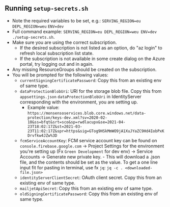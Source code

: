## Running `setup-secrets.sh`

- Note the required variables to be set, e.g.:
  `SERVING_REGION=eu`
  `DEPL_REGION=weu`
  `ENV=dev`
- Full command example: `SERVING_REGION=eu DEPL_REGION=weu ENV=dev ./setup-secrets.sh`.
- Make sure you are using the correct subscription.
  - If the desired subscription is not listed as an option, do "az login" to refresh local
    subscription list state.
  - If the subscription is not available in some create dialog on the Azure portal,
    try logging out and in again.
- Any missing ResourceGroups should be created on the subscription.
- You will be prompted for the following values:
  - `currentSigningCertificatePassword`: Copy this from an existing env of same type.
  - `dataProtectionBlobUri`: URI for the storage blob file. Copy this from `appsettings.json`
    `dataProtectionBlobUri` in IdentityServer corresponding with the environment, you are
    setting up.
    - Example value:
      `https://monsensoservices.blob.core.windows.net/data-protection/keys-dev.xml?sv=2020-02-10&ss=bfqt&srt=sco&sp=rwdlacupx&se=2021-04-23T18:02:17Z&st=2021-03-23T11:02:17Z&spr=https&sig=GTog9HSkMmWO9jA1XuJYaZC9Hd4IobPxKDrvfkw4JZw%3D`
  - `fcmServiceAccountKey`: FCM service account key can be found on `console.firebase.google.com`
    -> Project Settings for the environment you're setting up (Fx `Green Development` for dev env)
    -> Service Accounts -> Generate new private key. - This will download a .json file,
    and the contents should be set as the value.
    To get a one line input fit for pasting in terminal, use fx `jq`:
    `jq -c . <downloaded-file.json>`
  - `identityServerClientSecret`: OAuth client secret. Copy this from an existing env of same type.
  - `mailjetApiSecret`: Copy this from an existing env of same type.
  - `oldSigningCertificatePassword`: Copy this from an existing env of same type.
